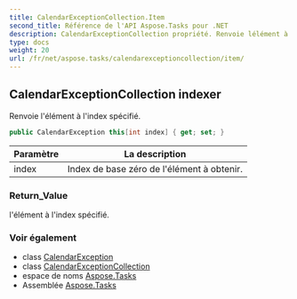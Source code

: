 ```yaml
---
title: CalendarExceptionCollection.Item
second_title: Référence de l'API Aspose.Tasks pour .NET
description: CalendarExceptionCollection propriété. Renvoie lélément à lindex spécifié.
type: docs
weight: 20
url: /fr/net/aspose.tasks/calendarexceptioncollection/item/
---
```

## CalendarExceptionCollection indexer

Renvoie l'élément à l'index spécifié.

```csharp
public CalendarException this[int index] { get; set; }
```

| Paramètre | La description |
| --- | --- |
| index | Index de base zéro de l'élément à obtenir. |

### Return_Value

l'élément à l'index spécifié.

### Voir également

* class [CalendarException](../../calendarexception/)
* class [CalendarExceptionCollection](../)
* espace de noms [Aspose.Tasks](../../calendarexceptioncollection/)
* Assemblée [Aspose.Tasks](../../../)


